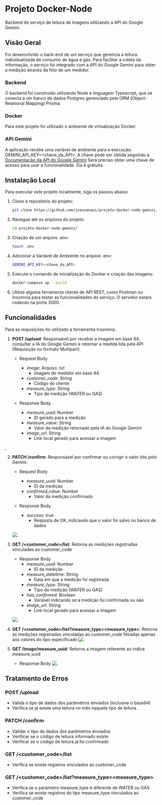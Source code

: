 # Projeto Docker-Node

Backend de serviço de leitura de imagens utilizando a API do Google Gemini.

## Visão Geral

Foi desenvolvido o back-end de um serviço que gerencia a leitura individualizada de consumo de água e gás. Para facilitar a coleta da informação, o serviço foi integrado com a API do Google Gemini para obter a medição através da foto de um medidor.

### Backend

O backend foi construído utilizando Node e linguagem Typescript, que se conecta a um banco de dados Postgres gerenciado pela ORM (Object-Relational Mapping) Prisma.

### Docker

Para este projeto foi utilizado o ambiente de virtualização Docker.

### API Gemini

A aplicação recebe uma variável de ambiente para a execução: GEMINI_API_KEY=<chave_da_API>. A chave pode ser obtida seguindo a [Documentação da API do Google Gemini](https://ai.google.dev/gemini-api/docs/api-key)
Será preciso obter uma chave de acesso para usar a funcionalidade. Ela é gratuita.

## Instalação Local

Para executar este projeto localmente, siga os passos abaixo:

1. Clone o repositório do projeto:
   ```bash
   git clone https://github.com/joaozanqui/projeto-docker-node-gemini.git
2. Navegue até os arquivos do projeto:
    ``` bash
    cd projeto-docker-node-gemini/
3. Criação de um arquivo .env:
    ```bash
    touch .env
4. Adicionar a Variável de Ambiente no arquivo .env:
   ```bash
   GEMINI_API_KEY=<chave_da_API>
5. Execute o comando de inicialização do Docker e criação das imagens:
    ```bash
    docker-compose up --build
    ```
6. Utilize alguma ferramenta cliente de API REST, como Postman ou Insomnia para testar as funcionalidades do serviço. O servidor estará rodando na porta 3000.

## Funcionalidades
Para as requisições foi utilizado a ferramenta Insomnia.

1. **POST /upload**: Responsável por receber a imagem em base 64, consultar a IA do Google Gemini e retornar a medida lida pela API (Requisição no formato Multipart).

   - Request Body
      - *image*: Arquivo .txt
        - Imagem do medidor em base 64
      - *customer_code*: String
        - Código do cliente
      - *measure_type*: String
        - Tipo da medição (WATER ou GAS)
       
    - Response Body
      - *measure_uuid*: Number
        - ID gerado para a medição
      - *measure_value*: String
        - Valor da medição retornado pela IA do Google Gemini
      - *image_url*: String
        - Link local gerado para acessar a imagem
           
<a href="https://beeimg.com/images/m51019978974.png" target="_blank">
  <img src="https://beeimg.com/images/m51019978974.png" alt="" style="max-width:100%; height:auto;" />
</a>

<a href="https://beeimg.com/images/m51019978974.png" target="_blank">
  <img src="https://beeimg.com/images/m51019978974.png" alt="" style="max-width: 100%; height: auto;">
</a>


  
2. **PATCH /confirm**: Responsável por confirmar ou corrigir o valor lido pelo Gemini.

   - Request Body
      - *measure_uuid*: Number
        - ID da medição
      - *confirmed_value*: Number
        - Valor da medição confirmado
    
    - Response Body
      - *success*: true
        - Resposta de OK, indicando que o valor foi salvo no banco de dados

          
   ![.](https://beeimg.com/images/l62924280624.png)

3. **GET /<customer_code>/list**: Retorna as medições registradas vinculadas ao customer_code
     - Response Body
        - *measure_uuid*: Number
          - ID da medição
        - *measure_datetime*: String
          - Data em que a medição foi registrada
        - *measure_type*: String
          - Tipo da medição (WATER ou GAS)
        - *has_confirmed*: Boolean
          - Variável indicando se a medição foi confirmada ou não
        - *image_url*: String
          - Link local gerado para acessar a imagem
           
   ![.](https://beeimg.com/images/j48321972654.png)

3. **GET /<customer_code>/list?measure_type=<measure_type>**: Retorna as medições registradas vinculadas ao customer_code filtradas apenas aos valores do tipo especificado 
   ![.](https://beeimg.com/images/t55816534152.png)
   
4. **GET /image/measure_uuid**: Retorna a imagem referente ao índice measure_uuid
     - Response Body
     ![.](https://beeimg.com/images/m73802595972.png)


## Tratamento de Erros

### POST /upload
- Valida o tipo de dados dos parâmetros enviados (inclusive o base64)
- Verifica se já existe uma leitura no mês naquele tipo de leitura.

### PATCH /confirm
- Validar o tipo de dados dos parâmetros enviados
- Verificar se o código de leitura informado existe
- Verificar se o código de leitura já foi confirmado

### GET /<customer_code>/list
- Verifica se existe registros vinculados ao customer_code

### GET /<customer_code>/list?measure_type=<measure_type>
- Verifica se o parâmetro measure_type é diferente de WATER ou GAS
- Verifica se existe registros do tipo measure_type vinculados ao customer_code
